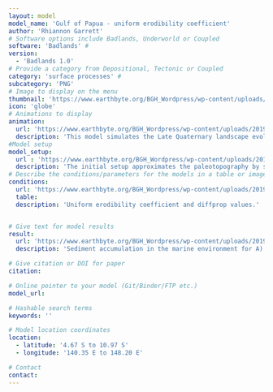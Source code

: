 ```yaml
---
layout: model
model_name: 'Gulf of Papua - uniform erodibility coefficient'
author: 'Rhiannon Garrett'
# Software options include Badlands, Underworld or Coupled
software: 'Badlands' #
version: 
  - 'Badlands 1.0'
# Provide a category from Depositional, Tectonic or Coupled
category: 'surface processes' #
subcategory: 'PNG'
# Image to display on the menu
thumbnail: 'https://www.earthbyte.org/BGH_Wordpress/wp-content/uploads/2019/08/Initial.png'
icon: 'globe'
# Animations to display
animation:
  url: 'https://www.earthbyte.org/BGH_Wordpress/wp-content/uploads/2019/08/GoP_35-0Ka-1.gif'
  description: 'This model simulates the Late Quaternary landscape evolution of the Gulf of Papua, examining source-to-sink sediment transfer assuming a uniform erodibility coefficient. The simulation includes the surface uplift and subsidence history of the Gulf and uses present day precipitation rates. The simulation shows sediment delivered to the Gulf of Papua primarily by the Fly, Kikori and Purari Rivers and deposited in the western deep-sea basin, with shorter rivers draining the Papuan Peninsula contributing to sedimentation in the eastern Gulf. Sea level rise over the past 16 Kyr prevents the rivers draining the mainland from depositing directly into the deep-sea, with sediment becoming trapped on the submerged continental shelf.'
#Model setup
model_setup:
  url : 'https://www.earthbyte.org/BGH_Wordpress/wp-content/uploads/2019/08/Initial_setup.png'
  description: 'The initial setup approximates the paleotopography by subtracting the vertical movement field from the present day topography. The Lambeck et al. (2014) sea level curve is applied to the simulation for the past 35 kyr. A) The present day topography, B) the magnitude of surface uplift and subsidence over the past 35 kyr, C) the paleotopography at 35 Ka and D) present day precipitation rates.'
# Describe the conditions/parameters for the models in a table or image
conditions:
  url: 'https://www.earthbyte.org/BGH_Wordpress/wp-content/uploads/2019/08/Table.png'
  table:
  description: 'Uniform erodibility coefficient and diffprop values.'


# Give text for model results
result:
  url: 'https://www.earthbyte.org/BGH_Wordpress/wp-content/uploads/2019/08/ResultsW.jpg'
  description: 'Sediment accumulation in the marine environment for A) the start of the simulation at 35 Ka, B) the end of Marine Isotope Stage 3 (MIS3), C) the end of MIS2 and D) present day.'

# Give citation or DOI for paper
citation:

# Online pointer to your model (Git/Binder/FTP etc.)
model_url: 

# Hashable search terms
keywords: ''

# Model location coordinates
location:
  - latitude: '4.67 S to 10.97 S'
  - longitude: '140.35 E to 148.20 E'

# Contact
contact:
---
```

